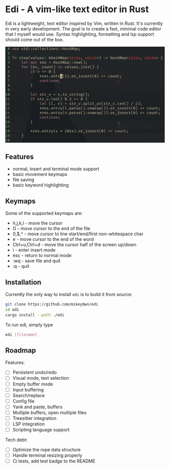 # Edi - A vim-like text editor in Rust

Edi is a lightweight, text editor inspired by Vim, written in Rust. It's currently in very early development. The goal is to create a fast, minimal code editor that I myself would use. Syntax highlighting, formatting and lsp support should come out of the box.

![edi](./screenshots/edi.png)

## Features

- normal, insert and terminal mode support
- basic movement keymaps
- file saving
- basic keyword highlighting

## Keymaps

Some of the supported keymaps are:

- h,j,k,l - move the cursor
- G - move cursor to the end of the file
- 0,$,^ - move cursor to line start/end/first non-whitespace char
- e - move cursor to the end of the word
- Ctrl+u,Ctrl+d - move the cursor half of the screen up/down
- i - enter insert mode
- esc - return to normal mode
- :wq - save file and quit
- :q - quit

## Installation

Currently the only way to install `edi` is to build it from source:

```sh
git clone https://github.com/mikeyQwn/edi
cd edi
cargo install --path ./edi
```

To run edi, simply type

```sh
edi [filename]
```

## Roadmap

Features:

- [ ] Persistent undo/redo
- [ ] Visual mode, text selection
- [ ] Empty buffer mode
- [ ] Input buffering
- [ ] Search/replace
- [ ] Config file
- [ ] Yank and paste, buffers
- [ ] Multiple buffers, open multiple files
- [ ] Treesitter integration
- [ ] LSP integration
- [ ] Scripting language support

Tech debt:

- [ ] Optimize the rope data structure
- [ ] Handle terminal resizing properly
- [ ] Ci tests, add test badge to the README
